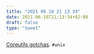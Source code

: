```yaml
---
title: "2021 06 18 21 13 34"
date: 2021-06-18T21:13:34+02:00
draft: false
type: "tweet"
---
```

[Coreutils gotchas](https://www.pixelbeat.org/docs/coreutils-gotchas.html). `#unix`
